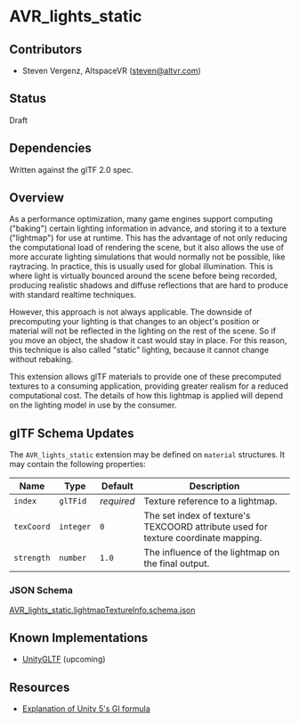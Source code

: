 # AVR_lights_static

## Contributors

* Steven Vergenz, AltspaceVR ([steven@altvr.com](mailto:steven@altvr.com))

## Status

Draft

## Dependencies

Written against the glTF 2.0 spec.

## Overview

As a performance optimization, many game engines support computing ("baking") certain lighting information in advance, and storing it to a texture ("lightmap") for use at runtime. This has the advantage of not only reducing the computational load of rendering the scene, but it also allows the use of more accurate lighting simulations that would normally not be possible, like raytracing. In practice, this is usually used for global illumination. This is where light is virtually bounced around the scene before being recorded, producing realistic shadows and diffuse reflections that are hard to produce with standard realtime techniques.

However, this approach is not always applicable. The downside of precomputing your lighting is that changes to an object's position or material will not be reflected in the lighting on the rest of the scene. So if you move an object, the shadow it cast would stay in place. For this reason, this technique is also called "static" lighting, because it cannot change without rebaking.

This extension allows glTF materials to provide one of these precomputed textures to a consuming application, providing greater realism for a reduced computational cost. The details of how this lightmap is applied will depend on the lighting model in use by the consumer.

## glTF Schema Updates

The `AVR_lights_static` extension may be defined on `material` structures. It may contain the following properties:

| Name       | Type      | Default    | Description
|------------|-----------|------------|---------------------------------
| `index`    | `glTFid`  | *required* | Texture reference to a lightmap.
| `texCoord` | `integer` | `0`        | The set index of texture's TEXCOORD attribute used for texture coordinate mapping.
| `strength` | `number`  | `1.0`      | The influence of the lightmap on the final output.

### JSON Schema

[AVR_lights_static.lightmapTextureInfo.schema.json](schema/AVR_lights_static.lightmapTextureInfo.schema.json)

## Known Implementations

* [UnityGLTF](https://github.com/AltspaceVR/UnityGLTF) (upcoming)

## Resources

* [Explanation of Unity 5's GI formula](http://www.shadercat.com/how-to-explore-unity-5s-shader-system-code-iv-global-illumination-code-overview/)
